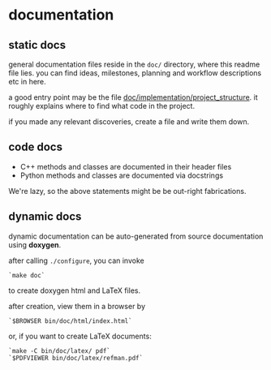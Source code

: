 documentation
=============


static docs
-----------

general documentation files reside in the `doc/` directory, where this readme file lies.
you can find ideas, milestones, planning and workflow descriptions etc in here.

a good entry point may be the file [doc/implementation/project_structure](implementation/project_structure).
it roughly explains where to find what code in the project.

if you made any relevant discoveries, create a file and write them down.


code docs
---------

 - C++ methods and classes are documented in their header files
 - Python methods and classes are documented via docstrings

We're lazy, so the above statements might be be out-right fabrications.


dynamic docs
------------

dynamic documentation can be auto-generated from source documentation using **doxygen**.

after calling `./configure`, you can invoke

	`make doc`

to create doxygen html and LaTeX files.


after creation, view them in a browser by

	`$BROWSER bin/doc/html/index.html`


or, if you want to create LaTeX documents:

	`make -C bin/doc/latex/ pdf`
	`$PDFVIEWER bin/doc/latex/refman.pdf`
